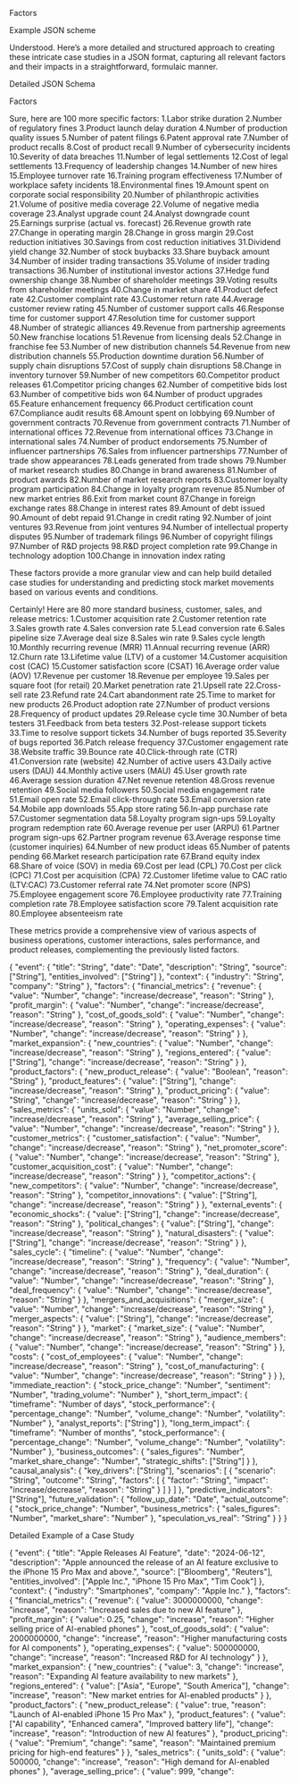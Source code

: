 Factors

Example JSON scheme

Understood. Here’s a more detailed and structured approach to creating these intricate case studies in a JSON format, capturing all relevant factors and their impacts in a straightforward, formulaic manner.

Detailed JSON Schema


Factors


Sure, here are 100 more specific factors:
1.Labor strike duration
2.Number of regulatory fines
3.Product launch delay duration
4.Number of production quality issues
5.Number of patent filings
6.Patent approval rate
7.Number of product recalls
8.Cost of product recall
9.Number of cybersecurity incidents
10.Severity of data breaches
11.Number of legal settlements
12.Cost of legal settlements
13.Frequency of leadership changes
14.Number of new hires
15.Employee turnover rate
16.Training program effectiveness
17.Number of workplace safety incidents
18.Environmental fines
19.Amount spent on corporate social responsibility
20.Number of philanthropic activities
21.Volume of positive media coverage
22.Volume of negative media coverage
23.Analyst upgrade count
24.Analyst downgrade count
25.Earnings surprise (actual vs. forecast)
26.Revenue growth rate
27.Change in operating margin
28.Change in gross margin
29.Cost reduction initiatives
30.Savings from cost reduction initiatives
31.Dividend yield change
32.Number of stock buybacks
33.Share buyback amount
34.Number of insider trading transactions
35.Volume of insider trading transactions
36.Number of institutional investor actions
37.Hedge fund ownership change
38.Number of shareholder meetings
39.Voting results from shareholder meetings
40.Change in market share
41.Product defect rate
42.Customer complaint rate
43.Customer return rate
44.Average customer review rating
45.Number of customer support calls
46.Response time for customer support
47.Resolution time for customer support
48.Number of strategic alliances
49.Revenue from partnership agreements
50.New franchise locations
51.Revenue from licensing deals
52.Change in franchise fee
53.Number of new distribution channels
54.Revenue from new distribution channels
55.Production downtime duration
56.Number of supply chain disruptions
57.Cost of supply chain disruptions
58.Change in inventory turnover
59.Number of new competitors
60.Competitor product releases
61.Competitor pricing changes
62.Number of competitive bids lost
63.Number of competitive bids won
64.Number of product upgrades
65.Feature enhancement frequency
66.Product certification count
67.Compliance audit results
68.Amount spent on lobbying
69.Number of government contracts
70.Revenue from government contracts
71.Number of international offices
72.Revenue from international offices
73.Change in international sales
74.Number of product endorsements
75.Number of influencer partnerships
76.Sales from influencer partnerships
77.Number of trade show appearances
78.Leads generated from trade shows
79.Number of market research studies
80.Change in brand awareness
81.Number of product awards
82.Number of market research reports
83.Customer loyalty program participation
84.Change in loyalty program revenue
85.Number of new market entries
86.Exit from market count
87.Change in foreign exchange rates
88.Change in interest rates
89.Amount of debt issued
90.Amount of debt repaid
91.Change in credit rating
92.Number of joint ventures
93.Revenue from joint ventures
94.Number of intellectual property disputes
95.Number of trademark filings
96.Number of copyright filings
97.Number of R&D projects
98.R&D project completion rate
99.Change in technology adoption
100.Change in innovation index rating

These factors provide a more granular view and can help build detailed case studies for understanding and predicting stock market movements based on various events and conditions.



Certainly! Here are 80 more standard business, customer, sales, and release metrics:
1.Customer acquisition rate
2.Customer retention rate
3.Sales growth rate
4.Sales conversion rate
5.Lead conversion rate
6.Sales pipeline size
7.Average deal size
8.Sales win rate
9.Sales cycle length
10.Monthly recurring revenue (MRR)
11.Annual recurring revenue (ARR)
12.Churn rate
13.Lifetime value (LTV) of a customer
14.Customer acquisition cost (CAC)
15.Customer satisfaction score (CSAT)
16.Average order value (AOV)
17.Revenue per customer
18.Revenue per employee
19.Sales per square foot (for retail)
20.Market penetration rate
21.Upsell rate
22.Cross-sell rate
23.Refund rate
24.Cart abandonment rate
25.Time to market for new products
26.Product adoption rate
27.Number of product versions
28.Frequency of product updates
29.Release cycle time
30.Number of beta testers
31.Feedback from beta testers
32.Post-release support tickets
33.Time to resolve support tickets
34.Number of bugs reported
35.Severity of bugs reported
36.Patch release frequency
37.Customer engagement rate
38.Website traffic
39.Bounce rate
40.Click-through rate (CTR)
41.Conversion rate (website)
42.Number of active users
43.Daily active users (DAU)
44.Monthly active users (MAU)
45.User growth rate
46.Average session duration
47.Net revenue retention
48.Gross revenue retention
49.Social media followers
50.Social media engagement rate
51.Email open rate
52.Email click-through rate
53.Email conversion rate
54.Mobile app downloads
55.App store rating
56.In-app purchase rate
57.Customer segmentation data
58.Loyalty program sign-ups
59.Loyalty program redemption rate
60.Average revenue per user (ARPU)
61.Partner program sign-ups
62.Partner program revenue
63.Average response time (customer inquiries)
64.Number of new product ideas
65.Number of patents pending
66.Market research participation rate
67.Brand equity index
68.Share of voice (SOV) in media
69.Cost per lead (CPL)
70.Cost per click (CPC)
71.Cost per acquisition (CPA)
72.Customer lifetime value to CAC ratio (LTV:CAC)
73.Customer referral rate
74.Net promoter score (NPS)
75.Employee engagement score
76.Employee productivity rate
77.Training completion rate
78.Employee satisfaction score
79.Talent acquisition rate
80.Employee absenteeism rate

These metrics provide a comprehensive view of various aspects of business operations, customer interactions, sales performance, and product releases, complementing the previously listed factors.




{
  "event": {
    "title": "String",
    "date": "Date",
    "description": "String",
    "source": ["String"],
    "entities_involved": ["String"]
  },
  "context": {
    "industry": "String",
    "company": "String"
  },
  "factors": {
    "financial_metrics": {
      "revenue": {
        "value": "Number",
        "change": "increase/decrease",
        "reason": "String"
      },
      "profit_margin": {
        "value": "Number",
        "change": "increase/decrease",
        "reason": "String"
      },
      "cost_of_goods_sold": {
        "value": "Number",
        "change": "increase/decrease",
        "reason": "String"
      },
      "operating_expenses": {
        "value": "Number",
        "change": "increase/decrease",
        "reason": "String"
      }
    },
    "market_expansion": {
      "new_countries": {
        "value": "Number",
        "change": "increase/decrease",
        "reason": "String"
      },
      "regions_entered": {
        "value": ["String"],
        "change": "increase/decrease",
        "reason": "String"
      }
    },
    "product_factors": {
      "new_product_release": {
        "value": "Boolean",
        "reason": "String"
      },
      "product_features": {
        "value": ["String"],
        "change": "increase/decrease",
        "reason": "String"
      },
      "product_pricing": {
        "value": "String",
        "change": "increase/decrease",
        "reason": "String"
      }
    },
    "sales_metrics": {
      "units_sold": {
        "value": "Number",
        "change": "increase/decrease",
        "reason": "String"
      },
      "average_selling_price": {
        "value": "Number",
        "change": "increase/decrease",
        "reason": "String"
      }
    },
    "customer_metrics": {
      "customer_satisfaction": {
        "value": "Number",
        "change": "increase/decrease",
        "reason": "String"
      },
      "net_promoter_score": {
        "value": "Number",
        "change": "increase/decrease",
        "reason": "String"
      },
      "customer_acquisition_cost": {
        "value": "Number",
        "change": "increase/decrease",
        "reason": "String"
      }
    },
    "competitor_actions": {
      "new_competitors": {
        "value": "Number",
        "change": "increase/decrease",
        "reason": "String"
      },
      "competitor_innovations": {
        "value": ["String"],
        "change": "increase/decrease",
        "reason": "String"
      }
    },
    "external_events": {
      "economic_shocks": {
        "value": ["String"],
        "change": "increase/decrease",
        "reason": "String"
      },
      "political_changes": {
        "value": ["String"],
        "change": "increase/decrease",
        "reason": "String"
      },
      "natural_disasters": {
        "value": ["String"],
        "change": "increase/decrease",
        "reason": "String"
      }
    },
    "sales_cycle": {
      "timeline": {
        "value": "Number",
        "change": "increase/decrease",
        "reason": "String"
      },
      "frequency": {
        "value": "Number",
        "change": "increase/decrease",
        "reason": "String"
      },
      "deal_duration": {
        "value": "Number",
        "change": "increase/decrease",
        "reason": "String"
      },
      "deal_frequency": {
        "value": "Number",
        "change": "increase/decrease",
        "reason": "String"
      }
    },
    "mergers_and_acquisitions": {
      "merger_size": {
        "value": "Number",
        "change": "increase/decrease",
        "reason": "String"
      },
      "merger_aspects": {
        "value": ["String"],
        "change": "increase/decrease",
        "reason": "String"
      }
    },
    "market": {
      "market_size": {
        "value": "Number",
        "change": "increase/decrease",
        "reason": "String"
      },
      "audience_members": {
        "value": "Number",
        "change": "increase/decrease",
        "reason": "String"
      }
    },
    "costs": {
      "cost_of_employees": {
        "value": "Number",
        "change": "increase/decrease",
        "reason": "String"
      },
      "cost_of_manufacturing": {
        "value": "Number",
        "change": "increase/decrease",
        "reason": "String"
      }
    }
  },
  "immediate_reaction": {
    "stock_price_change": "Number",
    "sentiment": "Number",
    "trading_volume": "Number"
  },
  "short_term_impact": {
    "timeframe": "Number of days",
    "stock_performance": {
      "percentage_change": "Number",
      "volume_change": "Number",
      "volatility": "Number"
    },
    "analyst_reports": ["String"]
  },
  "long_term_impact": {
    "timeframe": "Number of months",
    "stock_performance": {
      "percentage_change": "Number",
      "volume_change": "Number",
      "volatility": "Number"
    },
    "business_outcomes": {
      "sales_figures": "Number",
      "market_share_change": "Number",
      "strategic_shifts": ["String"]
    }
  },
  "causal_analysis": {
    "key_drivers": ["String"],
    "scenarios": [
      {
        "scenario": "String",
        "outcome": "String",
        "factors": [
          {
            "factor": "String",
            "impact": "increase/decrease",
            "reason": "String"
          }
        ]
      }
    ]
  },
  "predictive_indicators": ["String"],
  "future_validation": {
    "follow_up_date": "Date",
    "actual_outcome": {
      "stock_price_change": "Number",
      "business_metrics": {
        "sales_figures": "Number",
        "market_share": "Number"
      },
      "speculation_vs_real": "String"
    }
  }
}

Detailed Example of a Case Study

{
  "event": {
    "title": "Apple Releases AI Feature",
    "date": "2024-06-12",
    "description": "Apple announced the release of an AI feature exclusive to the iPhone 15 Pro Max and above.",
    "source": ["Bloomberg", "Reuters"],
    "entities_involved": ["Apple Inc.", "iPhone 15 Pro Max", "Tim Cook"]
  },
  "context": {
    "industry": "Smartphones",
    "company": "Apple Inc."
  },
  "factors": {
    "financial_metrics": {
      "revenue": {
        "value": 3000000000,
        "change": "increase",
        "reason": "Increased sales due to new AI feature"
      },
      "profit_margin": {
        "value": 0.25,
        "change": "increase",
        "reason": "Higher selling price of AI-enabled phones"
      },
      "cost_of_goods_sold": {
        "value": 2000000000,
        "change": "increase",
        "reason": "Higher manufacturing costs for AI components"
      },
      "operating_expenses": {
        "value": 500000000,
        "change": "increase",
        "reason": "Increased R&D for AI technology"
      }
    },
    "market_expansion": {
      "new_countries": {
        "value": 3,
        "change": "increase",
        "reason": "Expanding AI feature availability to new markets"
      },
      "regions_entered": {
        "value": ["Asia", "Europe", "South America"],
        "change": "increase",
        "reason": "New market entries for AI-enabled products"
      }
    },
    "product_factors": {
      "new_product_release": {
        "value": true,
        "reason": "Launch of AI-enabled iPhone 15 Pro Max"
      },
      "product_features": {
        "value": ["AI capability", "Enhanced camera", "Improved battery life"],
        "change": "increase",
        "reason": "Introduction of new AI features"
      },
      "product_pricing": {
        "value": "Premium",
        "change": "same",
        "reason": "Maintained premium pricing for high-end features"
      }
    },
    "sales_metrics": {
      "units_sold": {
        "value": 500000,
        "change": "increase",
        "reason": "High demand for AI-enabled phones"
      },
      "average_selling_price": {
        "value": 999,
        "change":